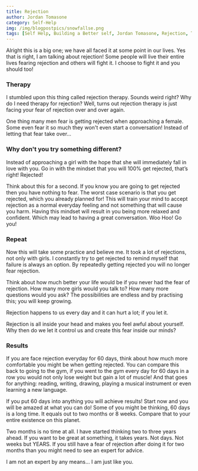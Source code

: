 ```yaml
---
title: Rejection
author: Jordan Tomasone
category: Self-Help
img: /img/blogpostpics/snowfallse.png
tags: [Self Help, Building a Better self, Jordan Tomasone, Rejection, Therapy, Rejection Therapy, How to deal with rejection, How to, Dealing with life, how to approach a girl, how to feel more confident, how to get over rejection, how to help yourself, self help, changing your life, better self, building better self, Jordan, Tomasone, Results, fast results, how to overcome rejection]
---
```

Alright this is a big one; we have all faced it at some point in our lives. Yes that is right, I am talking about rejection!
Some people will live their entire lives fearing rejection and others will fight it. I choose to fight it and you should too!

### Therapy

I stumbled upon this thing called rejection therapy. Sounds weird right? Why do I need therapy for rejection? Well, turns out rejection therapy is just
facing your fear of rejection over and over again.

One thing many men fear is getting rejected when approaching a female. Some even fear it so much they won't even start a conversation!
Instead of letting that fear take over...

### Why don't you try something different?

Instead of approaching a girl with the hope that she will immediately fall in love with you.
Go in with the mindset that you will 100% get rejected, that’s right! Rejected!

Think about this for a second.
If you know you are going to get rejected then you have nothing to fear. The worst case scenario is that you get rejected, which you already planned for!
This will train your mind to accept rejection as a normal everyday feeling and not something that will cause you harm.
Having this mindset will result in you being more relaxed and confident. Which may lead to having a great conversation. Woo Hoo! Go you!

### Repeat

Now this will take some practice and believe me. It took a lot of rejections, not only with girls. I constantly try to get rejected to remind myself that
failure is always an option. By repeatedly getting rejected you will no longer fear rejection.

Think about how much better your life would be if you never had the fear of rejection. How many more girls would you talk to? How many more questions would you ask? The possibilities are endless and by practising this; you will keep growing.

Rejection happens to us every day and it can hurt a lot; if you let it.

Rejection is all inside your head and makes you feel awful about yourself. Why then do we let it control us and create this fear inside our minds?

### Results

If you are face rejection everyday for 60 days, think about how much more comfortable you might be when getting rejected.
You can compare this back to going to the gym, if you went to the gym every day for 60 days in a row you would not only lose weight but gain a lot of muscle! And that goes for anything: reading, writing, drawing, playing a musical instrument or even learning a new language.  

If you put 60 days into anything you will achieve results! Start now and you will be amazed at what you can do!
Some of you might be thinking, 60 days is a long time. It equals out to two months or 8 weeks. Compare that to your entire existence on this planet.

Two months is no time at all. I have started thinking two to three years ahead. If you want to be great at something, it takes years. Not days. Not weeks but YEARS. If you still have a fear of rejection after doing it for two months than you might need to see an expert for advice.

I am not an expert by any means... I am just like you.

